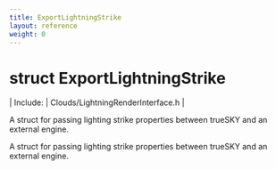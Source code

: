 ```yaml
---
title: ExportLightningStrike
layout: reference
weight: 0
---
```

struct ExportLightningStrike
===

| Include: | Clouds/LightningRenderInterface.h |

A struct for passing lighting strike properties between trueSKY and an external engine.
  



A struct for passing lighting strike properties between trueSKY and an external engine.
  

